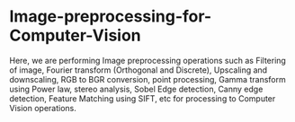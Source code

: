 # Image-preprocessing-for-Computer-Vision
Here, we are performing Image preprocessing operations such as Filtering of image, Fourier transform (Orthogonal and Discrete), Upscaling and downscaling, RGB to BGR conversion, point processing, Gamma transform using Power law, stereo analysis, Sobel Edge detection, Canny edge detection, Feature Matching using SIFT, etc for processing to Computer Vision operations.
